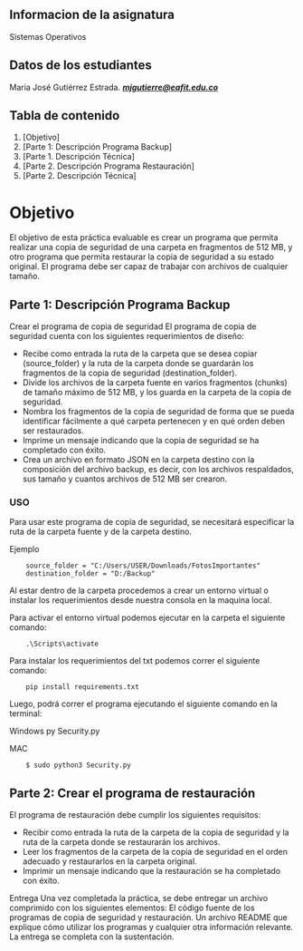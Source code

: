 
## Informacion de la asignatura 
Sistemas Operativos 

## Datos de los estudiantes 
Maria José Gutiérrez Estrada. ***mjgutierre@eafit.edu.co***

## Tabla de contenido 
1. [Objetivo]
2. [Parte 1: Descripción Programa Backup]
3. [Parte 1. Descripción Técnica]
4. [Parte 2. Descripción Programa Restauración]
5. [Parte 2. Descripción Técnica]

# Objetivo
El objetivo de esta práctica evaluable es crear un programa que permita realizar una copia de seguridad de una carpeta en fragmentos de 512 MB, y otro programa que permita restaurar la copia de seguridad a su estado original. El programa debe ser capaz de trabajar con archivos de cualquier tamaño.

## Parte 1: Descripción Programa Backup

Crear el programa de copia de seguridad
El programa de copia de seguridad cuenta con los siguientes requerimientos de diseño:

- Recibe como entrada la ruta de la carpeta que se desea copiar (source_folder) y la ruta de la carpeta donde se guardarán los fragmentos de la copia de seguridad (destination_folder).
- Divide los archivos de la carpeta fuente en varios fragmentos (chunks) de tamaño máximo de 512 MB, y los guarda en la carpeta de la copia de seguridad.
- Nombra los fragmentos de la copia de seguridad de forma que se pueda identificar fácilmente a qué carpeta pertenecen y en qué orden deben ser restaurados.
- Imprime un mensaje indicando que la copia de seguridad se ha completado con éxito.
- Crea un archivo en formato JSON en la carpeta destino con la composición del archivo backup, es decir, con los archivos respaldados, sus tamaño y cuantos archivos de 512 MB ser crearon.

### USO

Para usar este programa de copia de seguridad, se necesitará especificar la ruta de la carpeta fuente y de la carpeta destino.

Ejemplo 

        source_folder = "C:/Users/USER/Downloads/FotosImportantes"
        destination_folder = "D:/Backup"

Al estar dentro de la carpeta procedemos a crear un entorno virtual o instalar los requerimientos desde nuestra consola en la maquina local.

Para activar el entorno virtual podemos ejecutar en la carpeta el siguiente comando:

        .\Scripts\activate 

Para instalar los requerimientos del txt podemos correr el siguiente comando:

        pip install requirements.txt

Luego, podrá correr el programa ejecutando el siguiente comando en la terminal:

Windows 
        py Security.py

MAC

        $ sudo python3 Security.py


## Parte 2: Crear el programa de restauración
El programa de restauración debe cumplir los siguientes requisitos:

- Recibir como entrada la ruta de la carpeta de la copia de seguridad y la ruta de la carpeta donde se restaurarán los archivos.
- Leer los fragmentos de la carpeta de la copia de seguridad en el orden adecuado y restaurarlos en la carpeta original.
- Imprimir un mensaje indicando que la restauración se ha completado con éxito.


Entrega
Una vez completada la práctica, se debe entregar un archivo comprimido con los siguientes elementos:
El código fuente de los programas de copia de seguridad y restauración.
Un archivo README que explique cómo utilizar los programas y cualquier otra información relevante.
La entrega se completa con la sustentación.